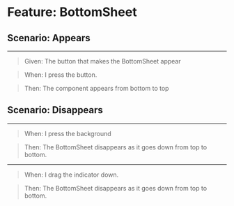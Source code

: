 # Feature: BottomSheet

## Scenario: Appears

---

> Given: The button that makes the BottomSheet appear

> When: I press the button.

> Then: The component appears from bottom to top

## Scenario: Disappears

---

> When: I press the background

> Then: The BottomSheet disappears as it goes down from top to bottom.

---

> When: I drag the indicator down.

> Then: The BottomSheet disappears as it goes down from top to bottom.
